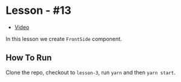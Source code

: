 # Lesson - #13

* [Video](https://www.youtube.com/watch?v=whiRrP0jNXw)

In this lesson we create `FrontSide` component.

## How To Run

Clone the repo, checkout to `lesson-3`, run `yarn` and then `yarn start`.
